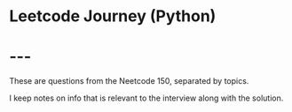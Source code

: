 # Leetcode Journey (Python)
# ---

These are questions from the Neetcode 150, separated by topics.

I keep notes on info that is relevant to the interview along with the solution.